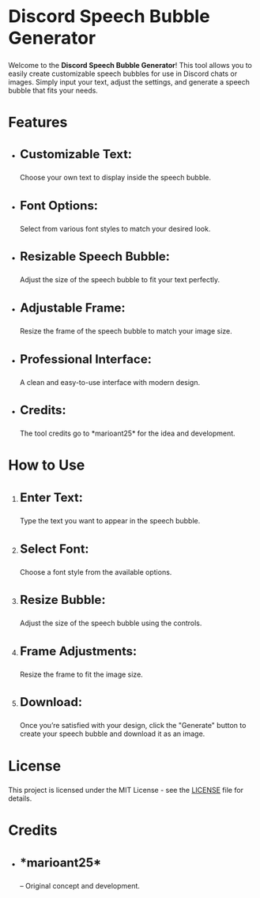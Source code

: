 # <h1 style="font-size: 36px;">Discord Speech Bubble Generator</h1>

Welcome to the **Discord Speech Bubble Generator**! This tool allows you to easily create customizable speech bubbles for use in Discord chats or images. Simply input your text, adjust the settings, and generate a speech bubble that fits your needs.

## <h2 style="font-size: 28px;">Features</h2>

- <h3 style="font-size: 24px;">Customizable Text:</h3> Choose your own text to display inside the speech bubble.
- <h3 style="font-size: 24px;">Font Options:</h3> Select from various font styles to match your desired look.
- <h3 style="font-size: 24px;">Resizable Speech Bubble:</h3> Adjust the size of the speech bubble to fit your text perfectly.
- <h3 style="font-size: 24px;">Adjustable Frame:</h3> Resize the frame of the speech bubble to match your image size.
- <h3 style="font-size: 24px;">Professional Interface:</h3> A clean and easy-to-use interface with modern design.
- <h3 style="font-size: 24px;">Credits:</h3> The tool credits go to *marioant25* for the idea and development.

## <h2 style="font-size: 28px;">How to Use</h2>

1. <h3 style="font-size: 24px;">Enter Text:</h3> Type the text you want to appear in the speech bubble.
2. <h3 style="font-size: 24px;">Select Font:</h3> Choose a font style from the available options.
3. <h3 style="font-size: 24px;">Resize Bubble:</h3> Adjust the size of the speech bubble using the controls.
4. <h3 style="font-size: 24px;">Frame Adjustments:</h3> Resize the frame to fit the image size.
5. <h3 style="font-size: 24px;">Download:</h3> Once you’re satisfied with your design, click the "Generate" button to create your speech bubble and download it as an image.

## <h2 style="font-size: 28px;">License</h2>

This project is licensed under the MIT License - see the [LICENSE](LICENSE) file for details.

## <h2 style="font-size: 28px;">Credits</h2>

- <h3 style="font-size: 24px;">*marioant25*</h3> – Original concept and development.
